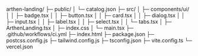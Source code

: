 arthen-landing/
├─ public/
│  └─ catalog.json
├─ src/
│  ├─ components/ui/
│  │  ├─ badge.tsx
│  │  ├─ button.tsx
│  │  ├─ card.tsx
│  │  ├─ dialog.tsx
│  │  ├─ input.tsx
│  │  ├─ label.tsx
│  │  ├─ select.tsx
│  │  └─ tabs.tsx
│  ├─ ArthenLanding.tsx
│  ├─ index.css
│  └─ main.tsx
├─ .github/workflows/ci.yml
├─ index.html
├─ package.json
├─ postcss.config.js
├─ tailwind.config.js
├─ tsconfig.json
├─ vite.config.ts
└─ vercel.json

